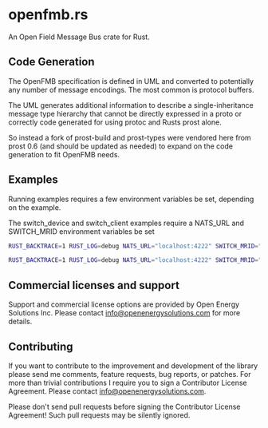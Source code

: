 <!--
SPDX-FileCopyrightText: 2021 Open Energy Solutions Inc

SPDX-License-Identifier: Apache-2.0
-->

# openfmb.rs

An Open Field Message Bus crate for Rust.

## Code Generation

The OpenFMB specification is defined in UML and converted to potentially 
any number of message encodings. The most common is protocol buffers.

The UML generates additional information to describe a single-inheritance
message type hierarchy that cannot be directly expressed in a proto or
correctly code generated for using protoc and Rusts prost alone.

So instead a fork of prost-build and prost-types were vendored here from
prost 0.6 (and should be updated as needed) to expand on the code generation
to fit OpenFMB needs.

## Examples

Running examples requires a few environment variables be set, depending on the
example.

The switch_device and switch_client examples require a NATS_URL 
and SWITCH_MRID environment variables be set

```sh 
RUST_BACKTRACE=1 RUST_LOG=debug NATS_URL="localhost:4222" SWITCH_MRID="6e595d68-67b4-434c-8c26-736104cc14fe" cargo run --example=switch_device
```

```sh 
RUST_BACKTRACE=1 RUST_LOG=debug NATS_URL="localhost:4222" SWITCH_MRID="6e595d68-67b4-434c-8c26-736104cc14fe" cargo run --example=switch_client
```

## Commercial licenses and support

Support and commercial license options are provided by Open Energy Solutions Inc. Please contact info@openenergysolutions.com for more details.

## Contributing

If you want to contribute to the improvement and development of the library please send me comments, feature requests, bug reports, or patches. For more than trivial contributions I require you to sign a Contributor License Agreement. Please contact info@openenergysolutions.com.

Please don't send pull requests before signing the Contributor License Agreement! Such pull requests may be silently ignored.
